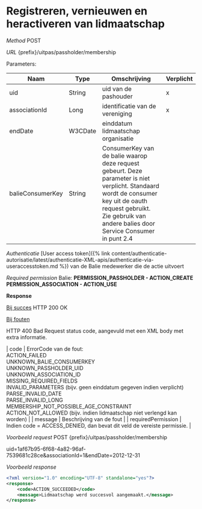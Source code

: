 ---
---

# Registreren, vernieuwen en heractiveren van lidmaatschap

_Method_
POST

_URL_
{prefix}/uitpas/passholder/membership

Parameters:

| **Naam** | **Type** | **Omschrijving** | **Verplicht** |
| --- | --- | --- | --- |
| uid | String | uid van de pashouder | x |
| associationId | Long | identificatie van de vereniging | x |
| endDate | W3CDate | einddatum lidmaatschap organisatie |  |
| balieConsumerKey | String | ConsumerKey van de balie waarop deze request gebeurt. Deze parameter is niet verplicht. Standaard wordt de consumer key uit de oauth request gebruikt. Zie gebruik van andere balies door Service Consumer in punt 2.4 |  |

_Authenticatie_
[User access token]({% link content/authenticatie-autorisatie/latest/authenticatie-XML-apis/authenticatie-via-useraccesstoken.md %}) van de Balie medewerker die de actie uitvoert

_Required permission_
Balie: **PERMISSION_PASSHOLDER - ACTION_CREATE**
**PERMISSION_ASSOCIATION - ACTION_USE**

**Response**

<u>Bij succes</u>
HTTP 200 OK

<u>Bij fouten</u>

HTTP 400 Bad Request status code, aangevuld met een XML body met extra informatie.

| code | ErrorCode van de fout:<br>ACTION_FAILED<br>UNKNOWN_BALIE_CONSUMERKEY<br>UNKNOWN_PASSHOLDER_UID<br>UNKNOWN_ASSOCIATION_ID<br>MISSING_REQUIRED_FIELDS<br>INVALID_PARAMETERS (bijv. geen einddatum gegeven indien verplicht)<br>PARSE_INVALID_DATE<br>PARSE_INVALID_LONG<br>MEMBERSHIP_NOT_POSSIBLE_AGE_CONSTRAINT<br>ACTION_NOT_ALLOWED (bijv. indien lidmaatschap niet verlengd kan worden) |
| message | Beschrijving van de fout |
| requiredPermission | Indien code = ACCESS_DENIED, dan bevat dit veld de vereiste permissie. |

_Voorbeeld request_
POST {prefix}/uitpas/passholder/membership

uid=1af67b95-6f68-4a82-96af-7539681c28ce&associationId=1&endDate=2012-12-31

_Voorbeeld response_


~~~xml
<?xml version="1.0" encoding="UTF-8" standalone="yes"?>
<response>
	<code>ACTION_SUCCEEDED</code>
	<message>Lidmaatschap werd succesvol aangemaakt.</message>
</response>
~~~
